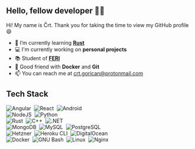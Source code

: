 ## Hello, fellow developer 👋🏼

Hi! My name is Črt. Thank you for taking the time to view my GitHub profile 😄

- 🌱 I’m currently learning <a href="https://www.rust-lang.org/"><b>Rust</b></a>
- 💻 I'm currently working on <b>personal projects</b>
- 📚 Student of <a href="https://feri.um.si/"><b>FERI</b></a>
- 🐳 Good friend with <b>Docker</b> and <b>Git</b>
- 📫 You can reach me at <a href="mailto:crt.gorican@protonmail.com">crt.gorican@protonmail.com</a>

<!--
- 🤔 I’m looking for help with <b>game hacking</b>
- 🔭 Would like to learn <b>hack games<b>
- ⚡ Fun fact: I like to learn ethical hacking in my free time
- 📚 Student of <a href="https://feri.um.si/">FERI</a>
-->

## Tech Stack


![Angular](https://img.shields.io/badge/-Angular-EBEBEB?style=flat&logo=Angular&logoColor=DD0031)&nbsp;
![React](https://img.shields.io/badge/-React-1A1A1A?style=flat&logo=React&logoColor=61DAFB)&nbsp;
![Android](https://img.shields.io/badge/-Android-1A1A1A?style=flat&logo=Android&logoColor=3DDC84)&nbsp;
<br/>
![NodeJS](https://img.shields.io/badge/-NodeJS-1A1A1A?style=flat&logo=Node.js)&nbsp;
![Python](https://img.shields.io/badge/-Python-1A1A1A?style=flat&logo=Python)&nbsp;
<br/>
![Rust](https://img.shields.io/badge/-Rust-EBEBEB?style=flat&logo=Rust&logoColor=1A1A1A)&nbsp;
![C++](https://img.shields.io/badge/-C%2B%2B-1A1A1A?style=flat&logo=C%2B%2B&logoColor=5773C9)&nbsp;
![.NET](https://img.shields.io/badge/-Core-512BD4?style=flat&logo=dotnet)&nbsp;
<br/>
![MongoDB](https://img.shields.io/badge/-MongoDB-1A1A1A?style=flat&logo=mongodb)&nbsp;
![MySQL](https://img.shields.io/badge/-MySQL-00758f?style=flat&logo=mysql&logoColor=white)&nbsp;
![PostgreSQL](https://img.shields.io/badge/-PostgreSQL-4169E1?style=flat&logo=postgresql&logoColor=white)&nbsp;
<br/>
![Hetzner](https://img.shields.io/badge/-Hetzner-D50C2D?style=flat&logo=Hetzner)&nbsp;
![Heroku CLI](https://img.shields.io/badge/-Heroku-430098?style=flat&logo=Heroku&logoColor=white)&nbsp;
![DigitalOcean](https://img.shields.io/badge/-DigitalOcean-0080FF?style=flat&logo=DigitalOcean&logoColor=white)&nbsp;
<br/>
![Docker](https://img.shields.io/badge/-Docker-2496ED?style=flat&logo=Docker&logoColor=white)&nbsp;
![GNU Bash](https://img.shields.io/badge/-GNU_Bash-1A1A1A?style=flat&logo=gnu-bash&logoColor=white)&nbsp;
![Linux](https://img.shields.io/badge/-Linux-FCC624?style=flat&logo=Linux&logoColor=black)&nbsp;
![Nginx](https://img.shields.io/badge/-NGINX-009639?style=flat&logo=NGINX&logoColor=white)&nbsp;

<!--
Icon resources:
https://simpleicons.org/
https://img.icons8.com/
-->
